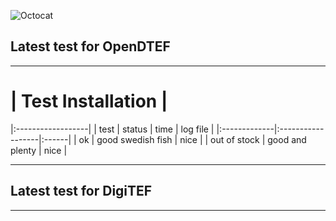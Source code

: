 ![Octocat](https://raw.githubusercontent.com/VatutinKirill/UniCFD-Lab-Testing/master/docs/small_final_compact.png)
## Latest test for OpenDTEF
***
# | Test Installation |
  |:------------------|
| test | status | time | log file |
|:-------------|:------------------|:------|
| ok           | good swedish fish | nice  |
| out of stock | good and plenty   | nice  |
***

## Latest test for DigiTEF
* * *
